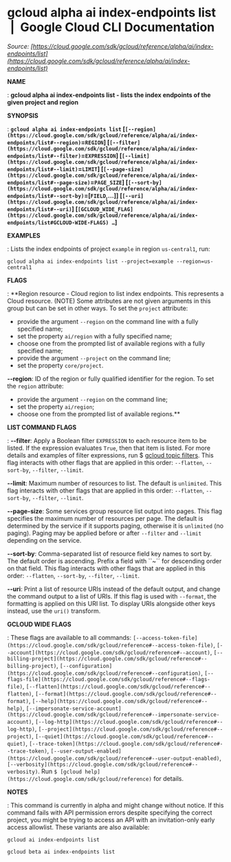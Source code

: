 # gcloud alpha ai index-endpoints list  |  Google Cloud CLI Documentation

*Source: [https://cloud.google.com/sdk/gcloud/reference/alpha/ai/index-endpoints/list](https://cloud.google.com/sdk/gcloud/reference/alpha/ai/index-endpoints/list)*

**NAME**

: **gcloud alpha ai index-endpoints list - lists the index endpoints of the given project and region**

**SYNOPSIS**

: **`gcloud alpha ai index-endpoints list` [`[--region](https://cloud.google.com/sdk/gcloud/reference/alpha/ai/index-endpoints/list#--region)`=`REGION`] [`[--filter](https://cloud.google.com/sdk/gcloud/reference/alpha/ai/index-endpoints/list#--filter)`=`EXPRESSION`] [`[--limit](https://cloud.google.com/sdk/gcloud/reference/alpha/ai/index-endpoints/list#--limit)`=`LIMIT`] [`[--page-size](https://cloud.google.com/sdk/gcloud/reference/alpha/ai/index-endpoints/list#--page-size)`=`PAGE_SIZE`] [`[--sort-by](https://cloud.google.com/sdk/gcloud/reference/alpha/ai/index-endpoints/list#--sort-by)`=[`FIELD`,…]] [`[--uri](https://cloud.google.com/sdk/gcloud/reference/alpha/ai/index-endpoints/list#--uri)`] [`[GCLOUD_WIDE_FLAG](https://cloud.google.com/sdk/gcloud/reference/alpha/ai/index-endpoints/list#GCLOUD-WIDE-FLAGS) …`]**

**EXAMPLES**

: Lists the index endpoints of project `example` in region
`us-central1`, run:

```
gcloud alpha ai index-endpoints list --project=example --region=us-central1
```

**FLAGS**

: **Region resource - Cloud region to list index endpoints. This represents a Cloud
resource. (NOTE) Some attributes are not given arguments in this group but can
be set in other ways.
To set the `project` attribute:

- provide the argument `--region` on the command line with a fully
specified name;
- set the property `ai/region` with a fully specified name;
- choose one from the prompted list of available regions with a fully specified
name;
- provide the argument `--project` on the command line;
- set the property `core/project`.

**--region**:
ID of the region or fully qualified identifier for the region.
To set the `region` attribute:

- provide the argument `--region` on the command line;
- set the property `ai/region`;
- choose one from the prompted list of available regions.**

**LIST COMMAND FLAGS**

: **--filter**:
Apply a Boolean filter `EXPRESSION` to each resource item
to be listed. If the expression evaluates `True`, then that item is
listed. For more details and examples of filter expressions, run $ [gcloud topic filters](https://cloud.google.com/sdk/gcloud/reference/topic/filters). This flag
interacts with other flags that are applied in this order:
`--flatten`, `--sort-by`, `--filter`,
`--limit`.

**--limit**:
Maximum number of resources to list. The default is `unlimited`. This
flag interacts with other flags that are applied in this order:
`--flatten`, `--sort-by`, `--filter`,
`--limit`.

**--page-size**:
Some services group resource list output into pages. This flag specifies the
maximum number of resources per page. The default is determined by the service
if it supports paging, otherwise it is `unlimited` (no paging).
Paging may be applied before or after `--filter` and
`--limit` depending on the service.

**--sort-by**:
Comma-separated list of resource field key names to sort by. The default order
is ascending. Prefix a field with ``~´´ for descending order on that
field. This flag interacts with other flags that are applied in this order:
`--flatten`, `--sort-by`, `--filter`,
`--limit`.

**--uri**:
Print a list of resource URIs instead of the default output, and change the
command output to a list of URIs. If this flag is used with
`--format`, the formatting is applied on this URI list. To display
URIs alongside other keys instead, use the `uri()` transform.

**GCLOUD WIDE FLAGS**

: These flags are available to all commands: `[--access-token-file](https://cloud.google.com/sdk/gcloud/reference#--access-token-file)`,
`[--account](https://cloud.google.com/sdk/gcloud/reference#--account)`, `[--billing-project](https://cloud.google.com/sdk/gcloud/reference#--billing-project)`,
`[--configuration](https://cloud.google.com/sdk/gcloud/reference#--configuration)`,
`[--flags-file](https://cloud.google.com/sdk/gcloud/reference#--flags-file)`,
`[--flatten](https://cloud.google.com/sdk/gcloud/reference#--flatten)`, `[--format](https://cloud.google.com/sdk/gcloud/reference#--format)`, `[--help](https://cloud.google.com/sdk/gcloud/reference#--help)`, `[--impersonate-service-account](https://cloud.google.com/sdk/gcloud/reference#--impersonate-service-account)`,
`[--log-http](https://cloud.google.com/sdk/gcloud/reference#--log-http)`,
`[--project](https://cloud.google.com/sdk/gcloud/reference#--project)`, `[--quiet](https://cloud.google.com/sdk/gcloud/reference#--quiet)`, `[--trace-token](https://cloud.google.com/sdk/gcloud/reference#--trace-token)`, `[--user-output-enabled](https://cloud.google.com/sdk/gcloud/reference#--user-output-enabled)`,
`[--verbosity](https://cloud.google.com/sdk/gcloud/reference#--verbosity)`.
Run `$ [gcloud help](https://cloud.google.com/sdk/gcloud/reference)` for details.

**NOTES**

: This command is currently in alpha and might change without notice. If this
command fails with API permission errors despite specifying the correct project,
you might be trying to access an API with an invitation-only early access
allowlist. These variants are also available:

```
gcloud ai index-endpoints list
```

```
gcloud beta ai index-endpoints list
```